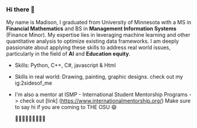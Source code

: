### Hi there 👋

My name is Madison, I graduated from University of Minnesota with a MS in **Financial Mathematics** and BS in **Management Information Systems** (Finance Minor).
My expertise lies in leveraging machine learning and other quantitative analysis to optimize existing data frameworks. I am deeply passionate about applying these skills to address real world issues, particularly in the field of **AI** and **Education equity**.


- Skills: Python, C++, C#, javascript & Html

- Skills in real world: Drawing, painting, graphic designs. check out my ig:2sidesof_me

- I'm also a mentor at ISMP - International Student Mentorship Programs -> check out [link] (https://www.internationalmentorship.org/) Make sure to say hi if you are coming to THE OSU 😄

  
  🌱🌱🌱🌱🌱🌱🌱🌱🌱

<!--
**MadisonMLi/MadisonMLi** is a ✨ _special_ ✨ repository because its `README.md` (this file) appears on your GitHub profile.

Here are some ideas to get you started:

- 🔭 I’m currently working on ...
- 🌱 I’m currently learning ...
- 👯 I’m looking to collaborate on ...
- 🤔 I’m looking for help with ...
- 💬 Ask me about ...
- 📫 How to reach me: ...
- 😄 Pronouns: ...
- ⚡ Fun fact: ...
-->
